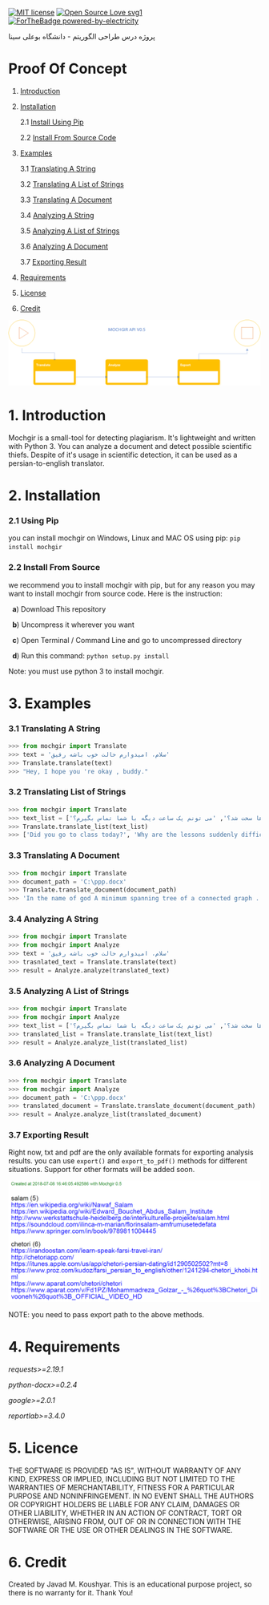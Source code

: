 [![MIT license](https://img.shields.io/badge/License-MIT-blue.svg)](http://perso.crans.org/besson/LICENSE.html)
[![Open Source Love svg1](https://badges.frapsoft.com/os/v1/open-source.svg?v=103)](https://github.com/ellerbrock/open-source-badges/)
[![ForTheBadge powered-by-electricity](http://ForTheBadge.com/images/badges/powered-by-electricity.svg)](http://ForTheBadge.com)

پروژه درس طراحی الگوریتم - دانشگاه بوعلی سینا


# Proof Of Concept
1. [Introduction](https://github.com/javadmokhtari/mochgir/blob/master/README.md#1-introduction)
2. [Installation](https://github.com/javadmokhtari/mochgir#2-installation)

    2.1 [Install Using Pip](https://github.com/javadmokhtari/mochgir#21-using-pip)
    
    2.2 [Install From Source Code](https://github.com/javadmokhtari/mochgir#22-install-from-source)
    
3. [Examples](https://github.com/javadmokhtari/mochgir#3-examples)

    3.1 [Translating A String](https://github.com/javadmokhtari/mochgir#31-translating-a-string)
    
    3.2 [Translating A List of Strings](https://github.com/javadmokhtari/mochgir#32-translating-list-of-strings)
    
    3.3 [Translating A Document](https://github.com/javadmokhtari/mochgir#33-translating-a-document)
    
    3.4 [Analyzing A String](https://github.com/javadmokhtari/mochgir#34-analyzing-a-string)
    
    3.5 [Analyzing A List of Strings](https://github.com/javadmokhtari/mochgir#35-analyzing-a-list-of-strings)
    
    3.6 [Analyzing A Document](https://github.com/javadmokhtari/mochgir#36-analyzing-a-document)
    
    3.7 [Exporting Result](https://github.com/javadmokhtari/mochgir/blob/master/README.md#37-exporting-result)
    
4. [Requirements](https://github.com/javadmokhtari/mochgir#4-requirements)
5. [License](https://github.com/javadmokhtari/mochgir#5-licence)
5. [Credit](https://github.com/javadmokhtari/mochgir#6-credit)

![Image of Yaktocat](https://github.com/javadmokhtari/mochgir/blob/master/workflow.png)

# 1. Introduction
Mochgir is a small-tool for detecting plagiarism. It's lightweight and written with Python 3. You can analyze a document and detect possible scientific thiefs. Despite of it's usage in scientific detection, it can be used as a persian-to-english translator.

# 2. Installation
   ### 2.1 Using Pip
   you can install mochgir on Windows, Linux and MAC OS using pip:
   `pip install mochgir`
   ### 2.2 Install From Source
   we recommend you to install mochgir with pip, but for any reason you may want to install mochgir from source code. Here is the instruction:
   
   &nbsp;&nbsp;**a**) Download This repository
   
   &nbsp;&nbsp;**b**) Uncompress it wherever you want
   
   &nbsp;&nbsp;**c**) Open Terminal / Command Line and go to uncompressed directory
   
   &nbsp;&nbsp;**d**) Run this command: `python setup.py install`
   
   Note: you must use python 3 to install mochgir.
   
# 3. Examples
   ### 3.1 Translating A String
   ```python
>>> from mochgir import Translate
>>> text = 'سلام، امیدوارم حالت خوب باشه رفیق'
>>> Translate.translate(text)
>>> "Hey, I hope you 're okay , buddy."
```
   ### 3.2 Translating List of Strings
   ```python
>>> from mochgir import Translate
>>> text_list = ['امروز کلاس رفتی؟', 'چرا یهو درس ها سخت شد؟', 'می تونم یک ساعت دیگه با شما تماس بگیرم؟']
>>> Translate.translate_list(text_list)
>>> ['Did you go to class today?', 'Why are the lessons suddenly difficult?', 'Can I call you in an hour?']
```

   ### 3.3 Translating A Document
   ```python
>>> from mochgir import Translate
>>> document_path = 'C:\ppp.docx'
>>> Translate.translate_document(document_path)
>>> 'In the name of god A minimum spanning tree of a connected graph ....'
```

   ### 3.4 Analyzing A String
   ```python
>>> from mochgir import Translate
>>> from mochgir import Analyze
>>> text = 'سلام، امیدوارم حالت خوب باشه رفیق'
>>> trasnlated_text = Translate.translate(text)
>>> result = Analyze.analyze(translated_text)
```

   ### 3.5 Analyzing A List of Strings
   ```python
>>> from mochgir import Translate
>>> from mochgir import Analyze
>>> text_list = ['امروز کلاس رفتی؟', 'چرا یهو درس ها سخت شد؟', 'می تونم یک ساعت دیگه با شما تماس بگیرم؟']
>>> translated_list = Translate.translate_list(text_list)
>>> result = Analyze.analyze_list(translated_list)
```

   ### 3.6 Analyzing A Document
   ```python
>>> from mochgir import Translate
>>> from mochgir import Analyze
>>> document_path = 'C:\ppp.docx'
>>> translated_document = Translate.translate_document(document_path)
>>> result = Analyze.analyze_list(translated_document)
```

   ### 3.7 Exporting Result
   Right now, txt and pdf are the only available formats for exporting analysis results. you can use `export()` and `export_to_pdf()` methods for different situations. Support for other formats will be added soon.
   
   ![export_to_pdf](https://github.com/javadmokhtari/mochgir/blob/master/export_to_pdf.png?raw=true)
   
   NOTE: you need to pass export path to the above methods.
# 4. Requirements
*requests>=2.19.1*

*python-docx>=0.2.4*

*google>=2.0.1*

*reportlab>=3.4.0*

# 5. Licence
THE SOFTWARE IS PROVIDED "AS IS", WITHOUT WARRANTY OF ANY KIND, EXPRESS OR
IMPLIED, INCLUDING BUT NOT LIMITED TO THE WARRANTIES OF MERCHANTABILITY,
FITNESS FOR A PARTICULAR PURPOSE AND NONINFRINGEMENT. IN NO EVENT SHALL THE
AUTHORS OR COPYRIGHT HOLDERS BE LIABLE FOR ANY CLAIM, DAMAGES OR OTHER
LIABILITY, WHETHER IN AN ACTION OF CONTRACT, TORT OR OTHERWISE, ARISING FROM,
OUT OF OR IN CONNECTION WITH THE SOFTWARE OR THE USE OR OTHER DEALINGS IN THE
SOFTWARE.

# 6. Credit
Created by Javad M. Koushyar. This is an educational purpose project, so there is no warranty for it. Thank You!

